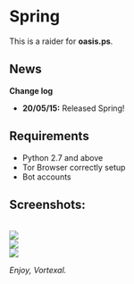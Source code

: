 # Spring
<p>
This is a raider for <b>oasis.ps</b>.
</p>

<h2>News</h2>
<b>Change log</b>
<ul>
<li><b>20/05/15:</b> Released Spring!</li>
</ul>

<h2>Requirements</h2>
<ul><li>Python 2.7 and above</li>
<li>Tor Browser correctly setup</li>
<li>Bot accounts</li></ul>

<h2>Screenshots:</h2>
<br>
<img src="http://i.imgur.com/6nt4My8.png"><br>
<img src="http://i.imgur.com/7HzW9Qz.png"><br>
<img src="http://i.imgur.com/am0xWcj.png"><br>

<i>Enjoy, Vortexal.</i>
